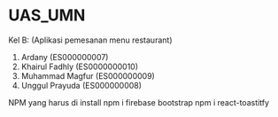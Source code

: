 # UAS_UMN

Kel B: (Aplikasi pemesanan menu restaurant)
1. Ardany (ES000000007)
2. Khairul Fadhly (ES0000000010)
3. Muhammad Magfur (ES000000009)
4. Unggul Prayuda (ES000000008)

NPM yang harus di install
npm i firebase bootstrap
npm i react-toastitfy

